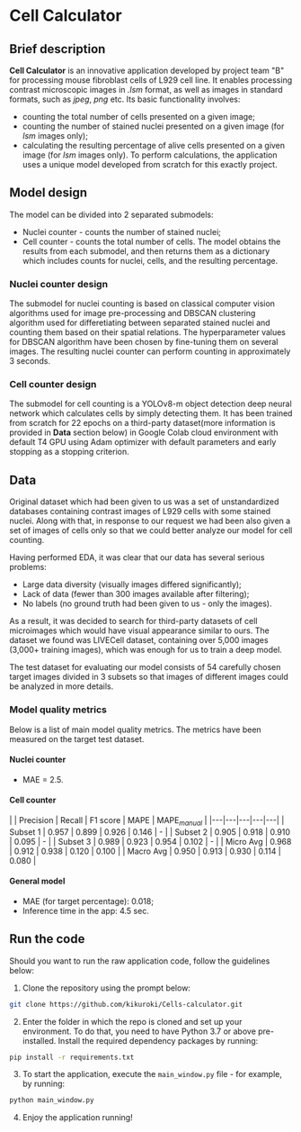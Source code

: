 # Cell Calculator

## Brief description

**Cell Calculator** is an innovative application developed by project team "B" for processing mouse fibroblast cells of L929 cell line. It enables processing contrast microscopic images in *.lsm* format, as well as images in standard formats, such as *jpeg*, *png* etc. Its basic functionality involves:
* counting the total number of cells presented on a given image;
* counting the number of stained nuclei presented on a given image (for *lsm* images only);
* calculating the resulting percentage of alive cells presented on a given image (for *lsm* images only).
To perform calculations, the application uses a unique model developed from scratch for this exactly project.

## Model design
The model can be divided into 2 separated submodels:
* Nuclei counter - counts the number of stained nuclei;
* Cell counter - counts the total number of cells.
The model obtains the results from each submodel, and then returns them as a dictionary which includes counts for nuclei, cells, and the resulting percentage.

### Nuclei counter design
The submodel for nuclei counting is based on classical computer vision algorithms used for image pre-processing and DBSCAN clustering algorithm used for differetiating between separated stained nuclei and counting them based on their spatial relations. The hyperparameter values for DBSCAN algorithm have been chosen by fine-tuning them on several images. The resulting nuclei counter can perform counting in approximately 3 seconds.

### Cell counter design
The submodel for cell counting is a YOLOv8-m object detection deep neural network which calculates cells by simply detecting them. It has been trained from scratch for 22 epochs on a third-party dataset(more information is provided in **Data** section below) in Google Colab cloud environment with default T4 GPU using Adam optimizer with default parameters and early stopping as a stopping criterion.

## Data

Original dataset which had been given to us was a set of unstandardized databases containing contrast images of L929 cells with some stained nuclei. Along with that, in response to our request we had been also given a set of images of cells only so that we could better analyze our model for cell counting.

Having performed EDA, it was clear that our data has several serious problems:
- Large data diversity (visually images differed significantly);
- Lack of data (fewer than 300 images available after filtering);
- No labels (no ground truth had been given to us - only the images).

As a result, it was decided to search for third-party datasets of cell microimages which would have visual appearance similar to ours. The dataset we found was LIVECell dataset, containing over 5,000 images (3,000+ training images), which was enough for us to train a deep model.

The test dataset for evaluating our model consists of 54 carefully chosen target images divided in 3 subsets so that images of different images could be analyzed in more details.

### Model quality metrics
Below is a list of main model quality metrics. The metrics have been measured on the target test dataset.

#### Nuclei counter
* MAE = 2.5.

#### Cell counter

|  | Precision | Recall | F1 score | MAPE | MAPE$_{manual}$ |
|---|---|---|---|---|
| Subset 1 | 0.957 | 0.899 | 0.926 | 0.146 | - |
| Subset 2 | 0.905 | 0.918 | 0.910 | 0.095 | - |
| Subset 3 | 0.989 | 0.923 | 0.954 | 0.102 | - |
| Micro Avg | 0.968 | 0.912 | 0.938 | 0.120 | 0.100 |
| Macro Avg | 0.950 | 0.913 | 0.930 | 0.114 | 0.080 |

#### General model
* MAE (for target percentage): 0.018;
* Inference time in the app: 4.5 sec.

## Run the code

Should you want to run the raw application code, follow the guidelines below:
1. Clone the repository using the prompt below:
```bash
git clone https://github.com/kikuroki/Cells-calculator.git
```
2. Enter the folder in which the repo is cloned and set up your environment. To do that, you need to have Python 3.7 or above pre-installed. Install the required dependency packages by running:
```bash
pip install -r requirements.txt
```
3. To start the application, execute the ```main_window.py``` file - for example, by running:
```bash
python main_window.py
```
4. Enjoy the application running!

<!-- TODO -->